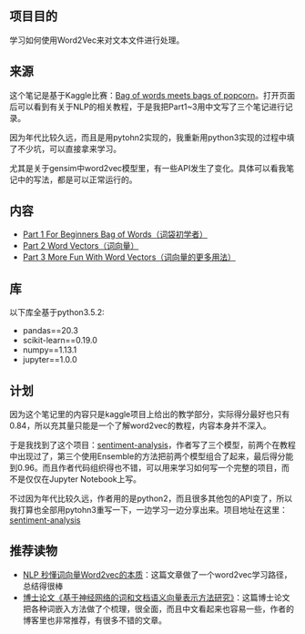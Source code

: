 ## 项目目的

学习如何使用Word2Vec来对文本文件进行处理。

## 来源

这个笔记是基于Kaggle比赛：[Bag of words meets bags of popcorn](https://www.kaggle.com/c/word2vec-nlp-tutorial)。打开页面后可以看到有关于NLP的相关教程，于是我把Part1~3用中文写了三个笔记进行记录。

因为年代比较久远，而且是用pytohn2实现的，我重新用python3实现的过程中填了不少坑，可以直接拿来学习。

尤其是关于gensim中word2vec模型里，有一些API发生了变化。具体可以看我笔记中的写法，都是可以正常运行的。

## 内容

- [Part 1 For Beginners Bag of Words（词袋初学者）](http://nbviewer.jupyter.org/github/BrambleXu/word2vec-movies/blob/master/Part%201%20For%20Beginners%20Bag%20of%20Words%EF%BC%88%E8%AF%8D%E8%A2%8B%E5%88%9D%E5%AD%A6%E8%80%85%EF%BC%89.ipynb)
- [Part 2 Word Vectors（词向量）](http://nbviewer.jupyter.org/github/BrambleXu/word2vec-movies/blob/master/Part%202%20Word%20Vectors%EF%BC%88%E8%AF%8D%E5%90%91%E9%87%8F%EF%BC%89.ipynb)
- [ Part 3 More Fun With Word Vectors（词向量的更多用法）](http://nbviewer.jupyter.org/github/BrambleXu/word2vec-movies/blob/master/Part%203%20More%20Fun%20With%20Word%20Vectors%EF%BC%88%E8%AF%8D%E5%90%91%E9%87%8F%E7%9A%84%E6%9B%B4%E5%A4%9A%E7%94%A8%E6%B3%95%EF%BC%89.ipynb)

## 库

以下库全基于python3.5.2:

- pandas==20.3
- scikit-learn==0.19.0
- numpy==1.13.1
- jupyter==1.0.0

## 计划

因为这个笔记里的内容只是kaggle项目上给出的教学部分，实际得分最好也只有0.84，所以充其量只能是一个了解word2vec的教程，内容本身并不深入。

于是我找到了这个项目：[sentiment-analysis](https://github.com/pangolulu/sentiment-analysis)，作者写了三个模型，前两个在教程中出现过了，第三个使用Ensemble的方法把前两个模型组合了起来，最后得分能到0.96。而且作者代码组织得也不错，可以用来学习如何写一个完整的项目，而不是仅仅在Jupyter Notebook上写。

不过因为年代比较久远，作者用的是python2，而且很多其他包的API变了，所以我打算也全部用pytohn3重写一下，一边学习一边分享出来。项目地址在这里：[sentiment-analysis](https://github.com/BrambleXu/sentiment-analysis)

## 推荐读物

- [ NLP 秒懂词向量Word2vec的本质](https://zhuanlan.zhihu.com/p/26306795)：这篇文章做了一个word2vec学习路径，总结得很棒
- [博士论文《基于神经网络的词和文档语义向量表示方法研究》](http://licstar.net/archives/687)：这篇博士论文把各种词嵌入方法做了个梳理，很全面，而且中文看起来也容易一些，作者的博客里也非常推荐，有很多不错的文章。
